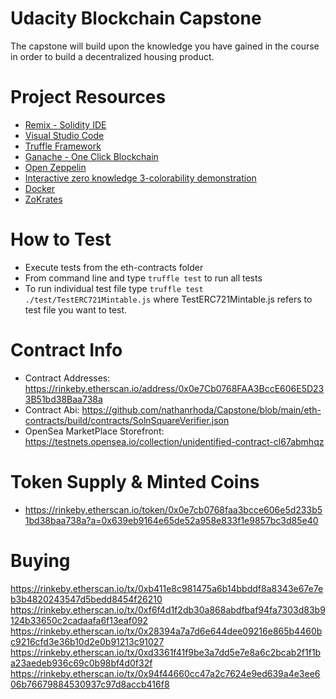 # Udacity Blockchain Capstone

The capstone will build upon the knowledge you have gained in the course in order to build a decentralized housing product. 

# Project Resources

* [Remix - Solidity IDE](https://remix.ethereum.org/)
* [Visual Studio Code](https://code.visualstudio.com/)
* [Truffle Framework](https://truffleframework.com/)
* [Ganache - One Click Blockchain](https://truffleframework.com/ganache)
* [Open Zeppelin ](https://openzeppelin.org/)
* [Interactive zero knowledge 3-colorability demonstration](http://web.mit.edu/~ezyang/Public/graph/svg.html)
* [Docker](https://docs.docker.com/install/)
* [ZoKrates](https://github.com/Zokrates/ZoKrates)


# How to Test

* Execute tests from the eth-contracts folder
* From command line and type `truffle test` to run all tests 
* To run individual test file type `truffle test ./test/TestERC721Mintable.js` where TestERC721Mintable.js refers to test file you want to test.

# Contract Info

* Contract Addresses: https://rinkeby.etherscan.io/address/0x0e7Cb0768FAA3BccE606E5D233B51bd38Baa738a
* Contract Abi: https://github.com/nathanrhoda/Capstone/blob/main/eth-contracts/build/contracts/SolnSquareVerifier.json
* OpenSea MarketPlace Storefront: https://testnets.opensea.io/collection/unidentified-contract-cl67abmhqz

# Token Supply & Minted Coins

* https://rinkeby.etherscan.io/token/0x0e7cb0768faa3bcce606e5d233b51bd38baa738a?a=0x639eb9164e65de52a958e833f1e9857bc3d85e40

# Buying 
https://rinkeby.etherscan.io/tx/0xb411e8c981475a6b14bbddf8a8343e67e7eb3b4820243547d5bedd8454f26210
https://rinkeby.etherscan.io/tx/0xf6f4d1f2db30a868abdfbaf94fa7303d83b9124b33650c2cadaafa6f13eaf092
https://rinkeby.etherscan.io/tx/0x28394a7a7d6e644dee09216e865b4460bc9216cfd3e36b10d2e0b91213c91027
https://rinkeby.etherscan.io/tx/0xd3361f41f9be3a7dd5e7e8a6c2bcab2f1f1ba23aedeb936c69c0b98bf4d0f32f
https://rinkeby.etherscan.io/tx/0x94f44660cc47a2c7624e9ed639a4e3ee606b76679884530937c97d8accb416f8

